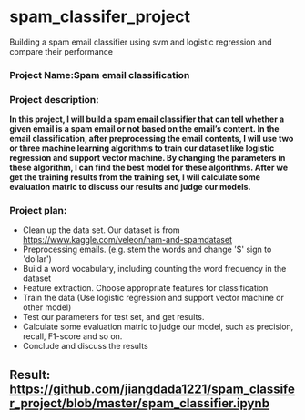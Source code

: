 # spam_classifer_project
Building a spam email classifier using svm and logistic regression and compare their performance<br>

### Project Name:Spam email classification
### Project description:
__In this project, I will build a spam email classifier that can tell whether a given email is a spam email or not based on the email’s content. In the email classification, after preprocessing the email contents, I will use two or three machine learning algorithms to train our dataset like logistic regression and support vector machine. By changing the parameters in these algorithm, I can find the best model for these algorithms. After we get the training results from the training set, I will calculate some evaluation matric to discuss our results and judge our models.__
### Project plan:
- Clean up the data set. Our dataset is from https://www.kaggle.com/veleon/ham-and-spamdataset 
- Preprocessing emails. (e.g. stem the words and change '$' sign to 'dollar')
- Build a word vocabulary, including counting the word frequency in the dataset 
- Feature extraction. Choose appropriate features for classification 
- Train the data (Use logistic regression and support vector machine or other model)
- Test our parameters for test set, and get results. 
- Calculate some evaluation matric to judge our model, such as precision, recall, F1-score and so on.
- Conclude and discuss the results 

## Result: https://github.com/jiangdada1221/spam_classifer_project/blob/master/spam_classifier.ipynb
